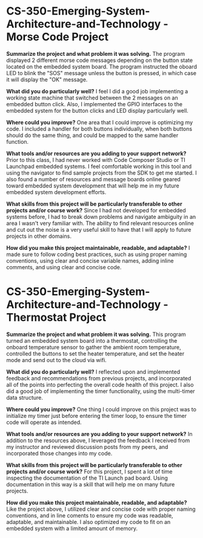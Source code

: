 # CS-350-Emerging-System-Architecture-and-Technology - Morse Code Project

**Summarize the project and what problem it was solving.**
 The program displayed 2 different morse code messages depending on the button state located on the embedded system board. The program instructed the 
 oboard LED to blink the "SOS" message unless the button is pressed, in which case it will display the "OK" message.

**What did you do particularly well?**
I feel I did a good job implementing a working state machine that switched between the 2 messages on an embedded button click. Also, I implemented
the GPIO interfaces to the embedded system for the button clicks and LED display particularly well.

**Where could you improve?**
One area that I could improve is optimizing my code. I included a handler for both buttons individually, when both buttons should do the same thing, 
and could be mapped to the same handler function.

**What tools and/or resources are you adding to your support network?**
Prior to this class, I had never worked with Code Composer Studio or TI Launchpad embedded systems. I feel comfortable working in this tool and 
using the navigator to find sample projects from the SDK to get me started. I also found a number of resources and message boards online geared 
toward embedded system development that will help me in my future embedded system development efforts.

**What skills from this project will be particularly transferable to other projects and/or course work?**
Since I had not developed for embedded systems before, I had to break down problems and navigate ambiguity in an area I wasn't very familiar with.
The ability to find relevant resources online and cut out the noise is a very useful skill to have that I will apply to future projects in other
domains.

**How did you make this project maintainable, readable, and adaptable?**
I made sure to follow coding best practices, such as using proper naming conventions, using clear and concise variable names, adding inline comments,
and using clear and concise code. 

# CS-350-Emerging-System-Architecture-and-Technology - Thermostat Project

**Summarize the project and what problem it was solving.**
This program turned an embedded system board into a thermostat, controlling the onboard temperature sensor to gather the ambient room temperature, 
controlled the buttons to set the heater temperature, and set the heater mode and send out to the cloud via wifi.

**What did you do particularly well?**
I reflected upon and implemented feedback and recommendations from previous projects, and incorporated all of the points into perfecting the overall 
code health of this project. I also did a good job of implementing the timer functionality, using the multi-timer data structure.

**Where could you improve?**
One thing I could improve on this project was to initialize my timer just before entering the timer loop, to ensure the timer code will operate as
intended.

**What tools and/or resources are you adding to your support network?**
In addition to the resources above, I leveraged the feedback I received from my instructor and reviewed discussion posts from my peers, and incorporated
those changes into my code.

**What skills from this project will be particularly transferable to other projects and/or course work?**
For this project, I spent a lot of time inspecting the documentation of the TI Launch pad board. Using documentation in this way is a skill that will help
me on many future projects.

**How did you make this project maintainable, readable, and adaptable?**
Like the project above, I utilized clear and concise code with proper naming conventions, and in line coments to ensure my code was readable, adaptable, and
maintainable. I also optimized my code to fit on an embedded system with a limited amount of memory.
